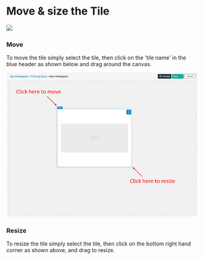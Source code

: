 # Move & size the Tile

![](../.gitbook/assets/move\_and\_resize.gif)

### Move

To move the tile simply select the tile, then click on the 'tile name' in the blue header as shown below and drag around the canvas.

![](<../.gitbook/assets/image (39) (1) (1) (1).png>)

### Resize

To resize the tile simply select the tile, then click on the bottom right hand corner as shown above, and drag to resize.

